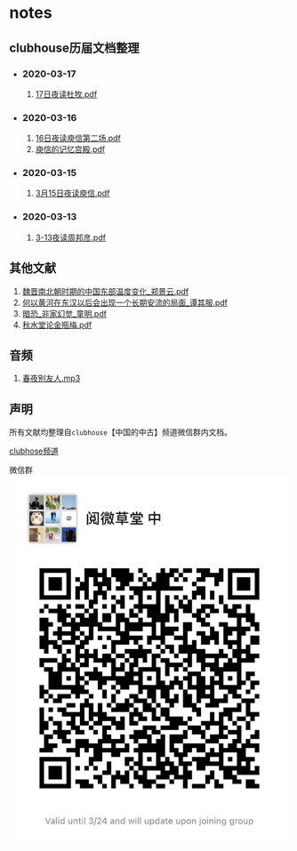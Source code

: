 # notes
## clubhouse历届文档整理

- ### 2020-03-17
  1. [17日夜读杜牧.pdf](mettings/2020-03-17/杜牧.pdf)

- ### 2020-03-16
  1. [16日夜读庾信第二场.pdf](mettings/2020-03-16/16日夜。庾信第二场。.pdf)
  2. [庾信的记忆宫殿.pdf](mettings/2020-03-16/庾信的记忆宫殿.pdf)

- ### 2020-03-15
  1. [3月15日夜读庾信.pdf](mettings/2020-03-15/3月15日夜读庾信.pdf)

- ### 2020-03-13
  1. [3-13夜读周邦彦.pdf](mettings/2020-03-13/3:13夜读周邦彦.pdf)


## 其他文献

1. [魏晋南北朝时期的中国东部温度变化_郑景云.pdf](references/魏晋南北朝时期的中国东部温度变化_郑景云.pdf)
2. [何以黄河在东汉以后会出现一个长期安流的局面_谭其服.pdf](references/何以黄河在东汉以后会出现一个长期安流的局面_谭其服.pdf)
3. [暗恐_非家幻觉_童明.pdf](./references/暗恐_非家幻觉_童明.pdf)
4. [秋水堂论金瓶梅.pdf](./references/秋水堂论金瓶梅.pdf)

## 音频
1. [春夜别友人.mp3](./assets/audio/春夜别友人.mp3)

## 声明
所有文献均整理自`clubhouse`【中国的中古】频道微信群内文档。

[clubhose频道](https://www.joinclubhouse.com/club/%E4%B8%AD%E5%9C%8B%E7%9A%84%E4%B8%AD%E5%8F%A4)

微信群
![微信群](./assets/images/wechat_group.jpg)